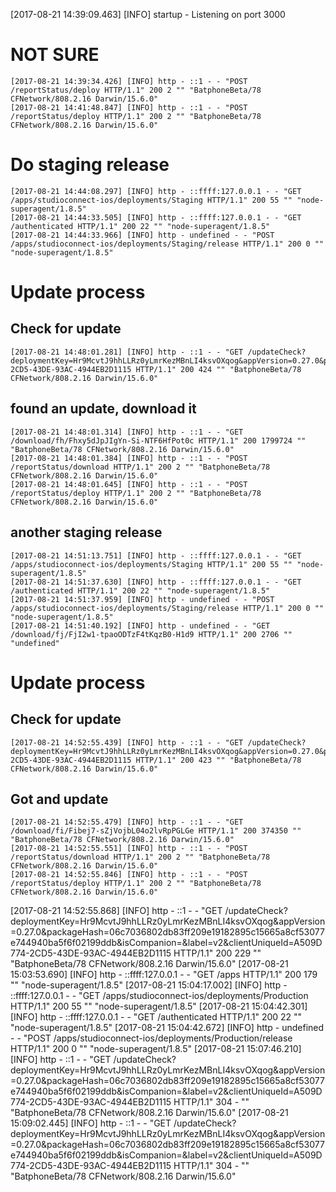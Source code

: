 [2017-08-21 14:39:09.463] [INFO] startup - Listening on port 3000

# NOT SURE
```
[2017-08-21 14:39:34.426] [INFO] http - ::1 - - "POST /reportStatus/deploy HTTP/1.1" 200 2 "" "BatphoneBeta/78 CFNetwork/808.2.16 Darwin/15.6.0"
[2017-08-21 14:41:48.847] [INFO] http - ::1 - - "POST /reportStatus/deploy HTTP/1.1" 200 2 "" "BatphoneBeta/78 CFNetwork/808.2.16 Darwin/15.6.0"
```

# Do staging release
```
[2017-08-21 14:44:08.297] [INFO] http - ::ffff:127.0.0.1 - - "GET /apps/studioconnect-ios/deployments/Staging HTTP/1.1" 200 55 "" "node-superagent/1.8.5"
[2017-08-21 14:44:33.505] [INFO] http - ::ffff:127.0.0.1 - - "GET /authenticated HTTP/1.1" 200 22 "" "node-superagent/1.8.5"
[2017-08-21 14:44:33.966] [INFO] http - undefined - - "POST /apps/studioconnect-ios/deployments/Staging/release HTTP/1.1" 200 0 "" "node-superagent/1.8.5"
```

# Update process
## Check for update
```
[2017-08-21 14:48:01.281] [INFO] http - ::1 - - "GET /updateCheck?deploymentKey=Hr9McvtJ9hhLLRz0yLmrKezMBnLI4ksvOXqog&appVersion=0.27.0&packageHash=ce2b8b520010e71fd9457cce0325953f35f24223e8ed9fb4157a2a0f93061dbc&isCompanion=&label=&clientUniqueId=A509D774-2CD5-43DE-93AC-4944EB2D1115 HTTP/1.1" 200 424 "" "BatphoneBeta/78 CFNetwork/808.2.16 Darwin/15.6.0"
```

## found an update, download it 
```
[2017-08-21 14:48:01.314] [INFO] http - ::1 - - "GET /download/fh/Fhxy5dJpJIgYn-Si-NTF6HfPot0c HTTP/1.1" 200 1799724 "" "BatphoneBeta/78 CFNetwork/808.2.16 Darwin/15.6.0"
[2017-08-21 14:48:01.384] [INFO] http - ::1 - - "POST /reportStatus/download HTTP/1.1" 200 2 "" "BatphoneBeta/78 CFNetwork/808.2.16 Darwin/15.6.0"
[2017-08-21 14:48:01.645] [INFO] http - ::1 - - "POST /reportStatus/deploy HTTP/1.1" 200 2 "" "BatphoneBeta/78 CFNetwork/808.2.16 Darwin/15.6.0"
```

## another staging release
```
[2017-08-21 14:51:13.751] [INFO] http - ::ffff:127.0.0.1 - - "GET /apps/studioconnect-ios/deployments/Staging HTTP/1.1" 200 55 "" "node-superagent/1.8.5"
[2017-08-21 14:51:37.630] [INFO] http - ::ffff:127.0.0.1 - - "GET /authenticated HTTP/1.1" 200 22 "" "node-superagent/1.8.5"
[2017-08-21 14:51:37.959] [INFO] http - undefined - - "POST /apps/studioconnect-ios/deployments/Staging/release HTTP/1.1" 200 0 "" "node-superagent/1.8.5"
[2017-08-21 14:51:40.192] [INFO] http - undefined - - "GET /download/fj/FjI2w1-tpaoODTzF4tKqzB0-H1d9 HTTP/1.1" 200 2706 "" "undefined"
```

# Update process
## Check for update
```
[2017-08-21 14:52:55.439] [INFO] http - ::1 - - "GET /updateCheck?deploymentKey=Hr9McvtJ9hhLLRz0yLmrKezMBnLI4ksvOXqog&appVersion=0.27.0&packageHash=811b2e7a065c52174b597c711df4836d204ef8a88d533c064006434e2b485ffd&isCompanion=&label=v1&clientUniqueId=A509D774-2CD5-43DE-93AC-4944EB2D1115 HTTP/1.1" 200 423 "" "BatphoneBeta/78 CFNetwork/808.2.16 Darwin/15.6.0"
```
## Got and update
```
[2017-08-21 14:52:55.479] [INFO] http - ::1 - - "GET /download/fi/Fibej7-sZjVojbL04o2lvRpPGLGe HTTP/1.1" 200 374350 "" "BatphoneBeta/78 CFNetwork/808.2.16 Darwin/15.6.0"
[2017-08-21 14:52:55.551] [INFO] http - ::1 - - "POST /reportStatus/download HTTP/1.1" 200 2 "" "BatphoneBeta/78 CFNetwork/808.2.16 Darwin/15.6.0"
[2017-08-21 14:52:55.846] [INFO] http - ::1 - - "POST /reportStatus/deploy HTTP/1.1" 200 2 "" "BatphoneBeta/78 CFNetwork/808.2.16 Darwin/15.6.0"
```

[2017-08-21 14:52:55.868] [INFO] http - ::1 - - "GET /updateCheck?deploymentKey=Hr9McvtJ9hhLLRz0yLmrKezMBnLI4ksvOXqog&appVersion=0.27.0&packageHash=06c7036802db83ff209e19182895c15665a8cf53077e744940ba5f6f02199ddb&isCompanion=&label=v2&clientUniqueId=A509D774-2CD5-43DE-93AC-4944EB2D1115 HTTP/1.1" 200 229 "" "BatphoneBeta/78 CFNetwork/808.2.16 Darwin/15.6.0"
[2017-08-21 15:03:53.690] [INFO] http - ::ffff:127.0.0.1 - - "GET /apps HTTP/1.1" 200 179 "" "node-superagent/1.8.5"
[2017-08-21 15:04:17.002] [INFO] http - ::ffff:127.0.0.1 - - "GET /apps/studioconnect-ios/deployments/Production HTTP/1.1" 200 55 "" "node-superagent/1.8.5"
[2017-08-21 15:04:42.301] [INFO] http - ::ffff:127.0.0.1 - - "GET /authenticated HTTP/1.1" 200 22 "" "node-superagent/1.8.5"
[2017-08-21 15:04:42.672] [INFO] http - undefined - - "POST /apps/studioconnect-ios/deployments/Production/release HTTP/1.1" 200 0 "" "node-superagent/1.8.5"
[2017-08-21 15:07:46.210] [INFO] http - ::1 - - "GET /updateCheck?deploymentKey=Hr9McvtJ9hhLLRz0yLmrKezMBnLI4ksvOXqog&appVersion=0.27.0&packageHash=06c7036802db83ff209e19182895c15665a8cf53077e744940ba5f6f02199ddb&isCompanion=&label=v2&clientUniqueId=A509D774-2CD5-43DE-93AC-4944EB2D1115 HTTP/1.1" 304 - "" "BatphoneBeta/78 CFNetwork/808.2.16 Darwin/15.6.0"
[2017-08-21 15:09:02.445] [INFO] http - ::1 - - "GET /updateCheck?deploymentKey=Hr9McvtJ9hhLLRz0yLmrKezMBnLI4ksvOXqog&appVersion=0.27.0&packageHash=06c7036802db83ff209e19182895c15665a8cf53077e744940ba5f6f02199ddb&isCompanion=&label=v2&clientUniqueId=A509D774-2CD5-43DE-93AC-4944EB2D1115 HTTP/1.1" 304 - "" "BatphoneBeta/78 CFNetwork/808.2.16 Darwin/15.6.0"
